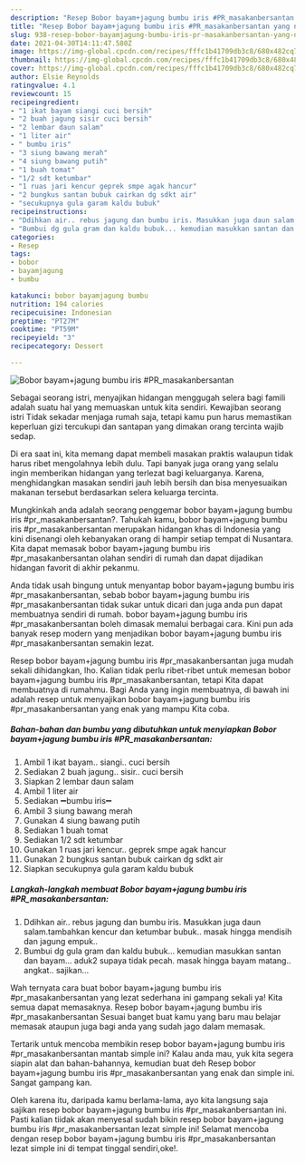 ```yaml
---
description: "Resep Bobor bayam+jagung bumbu iris #PR_masakanbersantan yang nikmat Untuk Jualan"
title: "Resep Bobor bayam+jagung bumbu iris #PR_masakanbersantan yang nikmat Untuk Jualan"
slug: 938-resep-bobor-bayamjagung-bumbu-iris-pr-masakanbersantan-yang-nikmat-untuk-jualan
date: 2021-04-30T14:11:47.580Z
image: https://img-global.cpcdn.com/recipes/fffc1b41709db3c8/680x482cq70/bobor-bayamjagung-bumbu-iris-pr_masakanbersantan-foto-resep-utama.jpg
thumbnail: https://img-global.cpcdn.com/recipes/fffc1b41709db3c8/680x482cq70/bobor-bayamjagung-bumbu-iris-pr_masakanbersantan-foto-resep-utama.jpg
cover: https://img-global.cpcdn.com/recipes/fffc1b41709db3c8/680x482cq70/bobor-bayamjagung-bumbu-iris-pr_masakanbersantan-foto-resep-utama.jpg
author: Elsie Reynolds
ratingvalue: 4.1
reviewcount: 15
recipeingredient:
- "1 ikat bayam siangi cuci bersih"
- "2 buah jagung sisir cuci bersih"
- "2 lembar daun salam"
- "1 liter air"
- " bumbu iris"
- "3 siung bawang merah"
- "4 siung bawang putih"
- "1 buah tomat"
- "1/2 sdt ketumbar"
- "1 ruas jari kencur geprek smpe agak hancur"
- "2 bungkus santan bubuk cairkan dg sdkt air"
- "secukupnya gula garam kaldu bubuk"
recipeinstructions:
- "Ddihkan air.. rebus jagung dan bumbu iris. Masukkan juga daun salam.tambahkan kencur dan ketumbar bubuk.. masak hingga mendisih dan jagung empuk.."
- "Bumbui dg gula gram dan kaldu bubuk... kemudian masukkan santan dan bayam... aduk2 supaya tidak pecah. masak hingga bayam matang.. angkat.. sajikan..."
categories:
- Resep
tags:
- bobor
- bayamjagung
- bumbu

katakunci: bobor bayamjagung bumbu 
nutrition: 194 calories
recipecuisine: Indonesian
preptime: "PT27M"
cooktime: "PT59M"
recipeyield: "3"
recipecategory: Dessert

---
```



![Bobor bayam+jagung bumbu iris #PR_masakanbersantan](https://img-global.cpcdn.com/recipes/fffc1b41709db3c8/680x482cq70/bobor-bayamjagung-bumbu-iris-pr_masakanbersantan-foto-resep-utama.jpg)

Sebagai seorang istri, menyajikan hidangan menggugah selera bagi famili adalah suatu hal yang memuaskan untuk kita sendiri. Kewajiban seorang istri Tidak sekadar menjaga rumah saja, tetapi kamu pun harus memastikan keperluan gizi tercukupi dan santapan yang dimakan orang tercinta wajib sedap.

Di era  saat ini, kita memang dapat membeli masakan praktis walaupun tidak harus ribet mengolahnya lebih dulu. Tapi banyak juga orang yang selalu ingin memberikan hidangan yang terlezat bagi keluarganya. Karena, menghidangkan masakan sendiri jauh lebih bersih dan bisa menyesuaikan makanan tersebut berdasarkan selera keluarga tercinta. 



Mungkinkah anda adalah seorang penggemar bobor bayam+jagung bumbu iris #pr_masakanbersantan?. Tahukah kamu, bobor bayam+jagung bumbu iris #pr_masakanbersantan merupakan hidangan khas di Indonesia yang kini disenangi oleh kebanyakan orang di hampir setiap tempat di Nusantara. Kita dapat memasak bobor bayam+jagung bumbu iris #pr_masakanbersantan olahan sendiri di rumah dan dapat dijadikan hidangan favorit di akhir pekanmu.

Anda tidak usah bingung untuk menyantap bobor bayam+jagung bumbu iris #pr_masakanbersantan, sebab bobor bayam+jagung bumbu iris #pr_masakanbersantan tidak sukar untuk dicari dan juga anda pun dapat membuatnya sendiri di rumah. bobor bayam+jagung bumbu iris #pr_masakanbersantan boleh dimasak memalui berbagai cara. Kini pun ada banyak resep modern yang menjadikan bobor bayam+jagung bumbu iris #pr_masakanbersantan semakin lezat.

Resep bobor bayam+jagung bumbu iris #pr_masakanbersantan juga mudah sekali dihidangkan, lho. Kalian tidak perlu ribet-ribet untuk memesan bobor bayam+jagung bumbu iris #pr_masakanbersantan, tetapi Kita dapat membuatnya di rumahmu. Bagi Anda yang ingin membuatnya, di bawah ini adalah resep untuk menyajikan bobor bayam+jagung bumbu iris #pr_masakanbersantan yang enak yang mampu Kita coba.

<!--inarticleads1-->

##### Bahan-bahan dan bumbu yang dibutuhkan untuk menyiapkan Bobor bayam+jagung bumbu iris #PR_masakanbersantan:

1. Ambil 1 ikat bayam.. siangi.. cuci bersih
1. Sediakan 2 buah jagung.. sisir.. cuci bersih
1. Siapkan 2 lembar daun salam
1. Ambil 1 liter air
1. Sediakan  ➖bumbu iris➖
1. Ambil 3 siung bawang merah
1. Gunakan 4 siung bawang putih
1. Sediakan 1 buah tomat
1. Sediakan 1/2 sdt ketumbar
1. Gunakan 1 ruas jari kencur.. geprek smpe agak hancur
1. Gunakan 2 bungkus santan bubuk cairkan dg sdkt air
1. Siapkan secukupnya gula garam kaldu bubuk




<!--inarticleads2-->

##### Langkah-langkah membuat Bobor bayam+jagung bumbu iris #PR_masakanbersantan:

1. Ddihkan air.. rebus jagung dan bumbu iris. Masukkan juga daun salam.tambahkan kencur dan ketumbar bubuk.. masak hingga mendisih dan jagung empuk..
1. Bumbui dg gula gram dan kaldu bubuk... kemudian masukkan santan dan bayam... aduk2 supaya tidak pecah. masak hingga bayam matang.. angkat.. sajikan...




Wah ternyata cara buat bobor bayam+jagung bumbu iris #pr_masakanbersantan yang lezat sederhana ini gampang sekali ya! Kita semua dapat memasaknya. Resep bobor bayam+jagung bumbu iris #pr_masakanbersantan Sesuai banget buat kamu yang baru mau belajar memasak ataupun juga bagi anda yang sudah jago dalam memasak.

Tertarik untuk mencoba membikin resep bobor bayam+jagung bumbu iris #pr_masakanbersantan mantab simple ini? Kalau anda mau, yuk kita segera siapin alat dan bahan-bahannya, kemudian buat deh Resep bobor bayam+jagung bumbu iris #pr_masakanbersantan yang enak dan simple ini. Sangat gampang kan. 

Oleh karena itu, daripada kamu berlama-lama, ayo kita langsung saja sajikan resep bobor bayam+jagung bumbu iris #pr_masakanbersantan ini. Pasti kalian tiidak akan menyesal sudah bikin resep bobor bayam+jagung bumbu iris #pr_masakanbersantan lezat simple ini! Selamat mencoba dengan resep bobor bayam+jagung bumbu iris #pr_masakanbersantan lezat simple ini di tempat tinggal sendiri,oke!.

